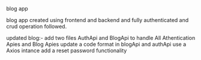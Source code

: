 blog app

blog app created using frontend and backend and fully authenticated and crud operation followed.


updated blog:-
add two files AuthApi and BlogApi to handle All Athentication Apies and Blog Apies
update a code format in blogApi and authApi
use a Axios intance
add a reset password functionality
